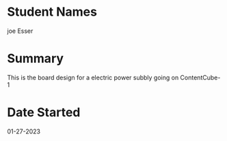 # Student Names 
joe Esser

# Summary
This is the board design for a electric power subbly going on ContentCube-1

# Date Started
01-27-2023